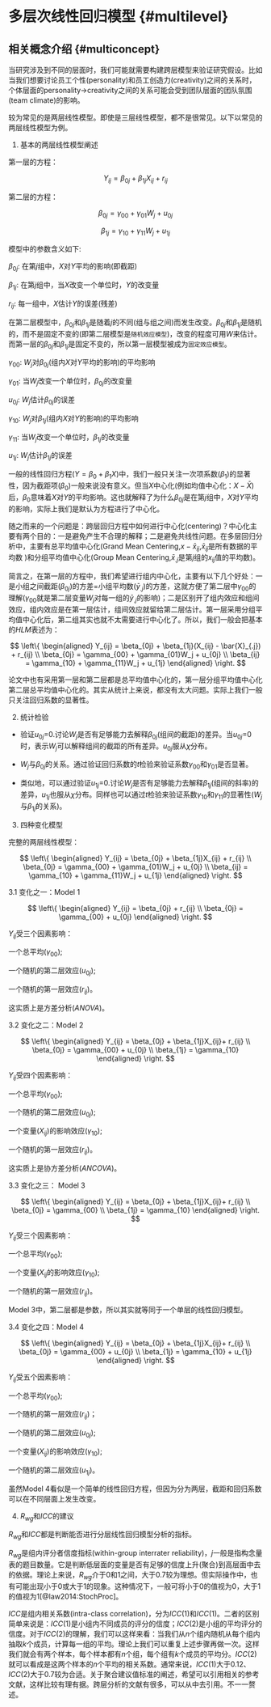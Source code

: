 # 多层次线性回归模型 {#multilevel}



## 相关概念介绍 {#multiconcept}

当研究涉及到不同的层面时，我们可能就需要构建跨层模型来验证研究假设。比如当我们想要讨论员工个性(personality)和员工创造力(creativity)之间的关系时，个体层面的personality→creativity之间的关系可能会受到团队层面的团队氛围(team climate)的影响。 

较为常见的是两层线性模型。即使是三层线性模型，都不是很常见。以下以常见的两层线性模型为例。

1. 基本的两层线性模型阐述

第一层的方程：

$$
Y_{ij} = \beta_{0j} + \beta_{1j}X_{ij} + r_{ij}
$$

第二层的方程：

$$
\beta_{0j} = \gamma_{00} + \gamma_{01}W_j + u_{0j}
$$

$$
\beta_{1j} = \gamma_{10} + \gamma_{11}W_j + u_{1j}
$$

模型中的参数含义如下:

$\beta_{0j}$: 在第$j$组中，$X$对$Y$平均的影响(即截距)

$\beta_{1j}$: 在第$j$组中，当$X$改变一个单位时，$Y$的改变量

$r_{ij}$: 每一组中，$X$估计$Y$的误差(残差)

在第二层模型中，$\beta_{0j}$和$\beta_{1j}$是随着$j$的不同(组与组之间)而发生改变。$\beta_{0j}$和$\beta_{1j}$是随机的，而不是固定不变的(即第二层模型是`随机效应模型`)，改变的程度可用$W$来估计。而第一层的$\beta_{0j}$和$\beta_{1j}$是固定不变的，所以第一层模型被成为`固定效应模型`。

$\gamma_{00}$: $W_j$对$\beta_{0j}$(组内$X$对$Y$平均的影响)的平均影响

$\gamma_{01}$: 当$W_j$改变一个单位时，$\beta_{0j}$的改变量

$u_{0j}$: $W_j$估计$\beta_{0j}$的误差

$\gamma_{10}$: $W_j$对$\beta_{1j}$(组内$X$对$Y$的影响)的平均影响

$\gamma_{11}$: 当$W_j$改变一个单位时，$\beta_{1j}$的改变量

$u_{1j}$: $W_j$估计$\beta_{1j}$的误差


一般的线性回归方程($Y=\beta_0+\beta_1X$)中，我们一般只关注一次项系数($\beta_1$)的显著性，因为截距项($\beta_0$)一般来说没有意义。但当$X$中心化(例如均值中心化：$X-\bar{X}$)后，$\beta_0$意味着$X$对$Y$的平均影响。这也就解释了为什么$\beta_{0j}$是在第$j$组中，$X$对$Y$平均的影响，实际上我们是默认为方程进行了中心化。

随之而来的一个问题是：跨层回归方程中如何进行中心化(centering)？中心化主要有两个目的：一是避免产生不合理的解释；二是避免共线性问题。在多层回归分析中，主要有总平均值中心化(Grand Mean Centering,$x-\bar{x}_{ij}$,$\bar{x}_{ij}$是所有数据的平均数 )和分组平均值中心化(Group Mean Centering,$\bar{x}_{.j}$是第$j$组的$x_{ij}$值的平均数)。

简言之，在第一层的方程中，我们希望进行组内中心化，主要有以下几个好处：一是小组之间截距($\beta_{0j}$)的方差=小组平均数($\bar{y}_{.j}$)的方差，这就方便了第二层中$\gamma_{00}$的理解($\gamma_{00}$就是第二层变量$W_j$对每一组的$\bar{y}_{.j}$的影响)；二是区别开了组内效应和组间效应，组内效应是在第一层估计，组间效应就留给第二层估计。第一层采用分组平均值中心化后，第二组其实也就不太需要进行中心化了。所以，我们一般会把基本的$HLM$表述为：

$$
\left\{ \begin{aligned} 
        Y_{ij} = \beta_{0j} + \beta_{1j}(X_{ij} - \bar{X}_{.j}) + r_{ij} \\
        \beta_{0j} = \gamma_{00} + \gamma_{01}W_j + u_{0j} \\
         \beta_{ij} = \gamma_{10} + \gamma_{11}W_j + u_{1j}   
\end{aligned} \right.
$$

论文中也有采用第一层和第二层都是总平均值中心化的，第一层分组平均值中心化第二层总平均值中心化的。其实从统计上来说，都没有太大问题。实际上我们一般只关注回归系数的显著性。


2. 统计检验

* 验证$u_{0j}$=0.讨论$W_j$是否有足够能力去解释$\beta_{0j}$(组间的截距)的差异。当$u_{0j}$=0时，表示$W_j$可以解释组间的截距的所有差异。$u_{0j}$服从$\chi$分布。  

* $W_j$与$\beta_{0j}$的关系。通过验证回归系数的$t$检验来验证系数$\gamma_{00}$和$\gamma_{01}$是否显著。

* 类似地，可以通过验证$u_{1j}$=0.讨论$W_j$是否有足够能力去解释$\beta_{1j}$(组间的斜率)的差异，$u_{1j}$也服从$\chi$分布。同样也可以通过$t$检验来验证系数$\gamma_{10}$和$\gamma_{11}$的显著性($W_j$与$\beta_{1j}$的关系)。

3. 四种变化模型

完整的两层线性模型：

$$
\left\{ \begin{aligned} 
        Y_{ij} = \beta_{0j} + \beta_{1j}X_{ij} + r_{ij} \\
        \beta_{0j} = \gamma_{00} + \gamma_{01}W_j + u_{0j} \\
         \beta_{ij} = \gamma_{10} + \gamma_{11}W_j + u_{1j}   
\end{aligned} \right.
$$

3.1 变化之一：Model 1

$$
\left\{ \begin{aligned} 
        Y_{ij} = \beta_{0j} + r_{ij} \\
        \beta_{0j} = \gamma_{00} + u_{0j}       
\end{aligned} \right.
$$

$Y_{ij}$受三个因素影响： 

一个总平均($\gamma_{00}$);

一个随机的第二层效应($u_{0j}$);

一个随机的第一层效应($r_{ij}$)。

这实质上是方差分析($ANOVA$)。

3.2 变化之二：Model 2

$$
\left\{ \begin{aligned} 
        Y_{ij} = \beta_{0j} + \beta_{1j}X_{ij}+ r_{ij} \\
        \beta_{0j} = \gamma_{00} + u_{0j} \\
        \beta_{1j} = \gamma_{10}       
\end{aligned} \right.
$$

$Y_{ij}$受四个因素影响： 

一个总平均($\gamma_{00}$);

一个随机的第二层效应($u_{0j}$);

一个变量($X_{ij}$)的影响效应($\gamma_{10}$);

一个随机的第一层效应($r_{ij}$)。

这实质上是协方差分析($ANCOVA$)。

3.3 变化之三： Model 3

$$
\left\{ \begin{aligned} 
        Y_{ij} = \beta_{0j} + \beta_{1j}X_{ij}+ r_{ij} \\
        \beta_{0j} = \gamma_{00} \\
        \beta_{1j} = \gamma_{10}       
\end{aligned} \right.
$$

$Y_{ij}$受三个因素影响： 

一个总平均($\gamma_{00}$);

一个变量($X_{ij}$的影响效应($\gamma_{10}$);

一个随机的第一层效应($r_{ij}$)。

 Model 3中，第二层都是参数，所以其实就等同于一个单层的线性回归模型。

3.4 变化之四：Model 4

$$
\left\{ \begin{aligned} 
        Y_{ij} = \beta_{0j} + \beta_{1j}X_{ij}+ r_{ij} \\
        \beta_{0j} = \gamma_{00} + u_{0j} \\
        \beta_{1j} = \gamma_{10} + u_{1j}       
\end{aligned} \right.
$$

$Y_{ij}$受五个因素影响： 

一个总平均($\gamma_{00}$);

一个随机的第一层效应($r_{ij}$)；

一个随机的第二层效应($u_{0j}$);

一个变量($X_{ij}$)的影响效应($\gamma_{10}$);

一个随机的第二层效应($u_{1j}$)。

虽然Model 4看似是一个简单的线性回归方程，但因为分为两层，截距和回归系数可以在不同层面上发生改变。

4. $R_{wg}$和$ICC$的建议

$R_{wg}$和$ICC$都是判断能否进行分层线性回归模型分析的指标。

$R_{wg}$是组内评分者信度指标(within-group interrater reliability)，$j$一般是指构念量表的题目数量。它是判断低层面的变量是否有足够的信度上升(聚合)到高层面中去的依据。理论上来说，$R_{wg}$介于0和1之间，大于0.7较为理想。但实际操作中，也有可能出现小于0或大于1的现象。这种情况下，一般可将小于0的值视为0，大于1的值视为1[@law2014:StochProc]。

$ICC$是组内相关系数(intra-class correlation)，分为$ICC(1)$和$ICC(1)$。二者的区别简单来说是：$ICC(1)$是小组内不同成员的评分的信度；$ICC(2)$是小组的平均评分的信度。对于$ICC(2)$的理解，我们可以这样来看：当我们从$n$个组内随机从每个组内抽取$k$个成员，计算每一组的平均。理论上我们可以重复上述步骤再做一次。这样我们就会有两个样本，每个样本都有$n$个组，每个组有$k$个成员的平均分。$ICC(2)$就可以看成是这两个样本的$n$个平均的相关系数。通常来说，$ICC(1)$大于0.12、$ICC(2)$大于0.7较为合适。关于聚合建议值标准的阐述，希望可以引用相关的参考文献，这样比较有理有据。跨层分析的文献有很多，可以从中去引用。不一一赘述。

















